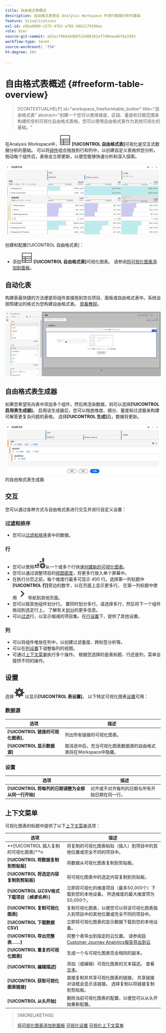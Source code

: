 ```yaml
---
title: 自由格式表概述
description: 自由格式表是在 Analysis Workspace 中进行数据分析的基础
feature: Visualizations
exl-id: e5ba9089-c575-47b3-af85-b8b2179396ac
role: User
source-git-commit: a62ac798da9d66fa3d88262ef7d04aa4bf6a3303
workflow-type: tm+mt
source-wordcount: '754'
ht-degree: 26%

---
```


# 自由格式表概述 {#freeform-table-overview}

<!-- markdownlint-disable MD034 -->

>[!CONTEXTUALHELP]
>id="workspace_freeformtable_button"
>title="自由格式表"
>abstract="创建一个您可以使用维度、区段、量度和日期范围来构建的空的可视化自由格式表格。您可以使用自由格式表作为其他可视化的基础。"

<!-- markdownlint-enable MD034 -->


在Analysis Workspace中，![表](/help/assets/icons/Table.svg) **[!UICONTROL 自由格式表]**&#x200B;可视化是交互式数据分析的基础。 可以将[组件](/help/components/overview.md)组合拖放到行和列中，以创建自定义表格供您分析。拖动每个组件后，表格会立即更新，以便您能够快速分析和深入探索。

![自由格式表显示行和列中的组件，包括多个网页的访问和在线订单。](assets/opening-section.png)

创建和配置[!UICONTROL 自由格式表]：

* 添加![表](/help/assets/icons/Table.svg) **[!UICONTROL 自由格式表]**&#x200B;可视化图表。 请参阅[将可视化图表添加到面板](../freeform-analysis-visualizations.md#add-visualizations-to-a-panel)。

## 自动化表

构建表最快捷的方法便是将组件直接拖到空白项目、面板或自由格式表中。系统会按照建议的格式为您构建自由格式表。 [观看教程](https://experienceleague.adobe.com/en/docs/analytics-learn/tutorials/analysis-workspace/building-freeform-tables/auto-build-freeform-tables-in-analysis-workspace)。

![将带有访问组件的新面板拖放到工作空间。](assets/automated-table.png)

## 自由格式表生成器

如果您希望先向表中添加多个组件，然后再渲染数据，则可以选择&#x200B;**[!UICONTROL 启用表生成器]**。 启用该生成器后，您可以拖放维度、细分、量度和过滤器来构建可解答更复杂问题的表格。 选择&#x200B;**[!UICONTROL 生成]**&#x200B;后，数据将更新。

![显示](assets/table-builder.png)的自由格式表生成器

## 交互

您可以通过各种方式与自由格式表进行交互并进行自定义设置：

### 过滤和排序

* 您可以[过滤和排序](filter-and-sort.md)表中的数据。

### 行

* 您可以使用![GraphBarVerticalAdd](/help/assets/icons/GraphBarVerticalAdd.svg)从一个或多个行快速[创建新的可视化图表](../freeform-analysis-visualizations.md#visualize)。
* 您可以通过调整项目的[视图密度](/help/analysis-workspace/build-workspace-project/view-density.md)，将更多行放入单个屏幕中。
* 在执行分页之前，每个维度行最多可显示 400 行。选择第一列标题中&#x200B;**[!UICONTROL 行]**&#x200B;旁边的数字，以在页面上显示更多行。 在第一列标题中使用![ChevronRight](/help/assets/icons/ChevronRight.svg)导航到其他页面。
* 您可以按其他组件划分行。 要同时划分多行，请选择多行，然后将下一个组件拖动到选定行上。 了解有关[划分](/help/components/dimensions/t-breakdown-fa.md)的更多信息。
* 可以[过滤](/help/components/filters/filters-overview.md)行，以显示缩减的项目集。在[行设置](/help/analysis-workspace/visualizations/freeform-table/column-row-settings/table-settings.md)下，提供了其他设置。

### 列

* 可以将组件堆放在列中，以创建过滤量度、跨标签分析等。
* 可以在[列设置](/help/analysis-workspace/visualizations/freeform-table/column-row-settings/column-settings.md)下调整每列的视图。
* 可通过[上下文菜单](/help/analysis-workspace/visualizations/freeform-analysis-visualizations.md#context-menu)执行多个操作。 根据您选择的是表标题、行还是列，菜单会提供不同的操作。


## 设置

选择![设置](/help/assets/icons/Setting.svg)以显示&#x200B;**[!UICONTROL 表设置]**。 以下特定可视化图表[设置](../freeform-analysis-visualizations.md#settings)可用：

### 数据源

| 选项 | 描述 |
|---|---|
| **[!UICONTROL 链接的可视化图表]**。 | 列出所有链接的可视化图表。 |
| **[!UICONTROL 显示数据源]** | 取消选中后，充当可视化图表数据源的自由格式表将在Workspace中隐藏。 |

### 设置

| 选项 | 描述 |
|---|---|
| **[!UICONTROL 将每列的日期调整为全部从同一行开始]** | 对齐或不对齐每列的日期与所有开始日期在同一行。 |


## 上下文菜单

可视化图表的标题中提供了以下[上下文菜单](../freeform-analysis-visualizations.md#context-menu)选项：

| 选项 | 描述 |
| --- | --- |
| **[!UICONTROL 插入复制的可视化图表]**n | 将复制的可视化图表粘贴（插入）到项目中的其他位置或完全不同的项目中。 |
| **[!UICONTROL 将数据复制到剪贴板]** | 将数据从可视化图表复制到剪贴板。 |
| **[!UICONTROL 将选定内容复制到剪贴板]** | 将可视化图表中的选定内容复制到剪贴板。 |
| **[!UICONTROL 以CSV格式下载项目（*维度名称*）]** | 立即将可视化的维度项目（最多50,000个）下载到您的本地设备。 所选维度的最大维度项为50,000个。 |
| **[!UICONTROL 复制可视化图表]** | 复制可视化图表，以便您可以将该可视化图表插入到项目中的其他位置或完全不同的项目中。 |
| **[!UICONTROL 下载数据CSV]** | 立即将可视化图表的显示数据下载到您的本地设备。 |
| **[!UICONTROL 导出完整表……]** | 将整个表导出到指定的云位置。 请参阅[将Customer Journey Analytics报告导出到云](../../export/export-cloud.md) |
| **[!UICONTROL 重复的可视化图表]** | 生成一个与可视化图表完全相同的副本。 |
| **[!UICONTROL 编辑描述]** | 添加（或编辑）可视化图表的文本描述。 查看[文本](../text.md)。 |
| **[!UICONTROL 获取可视化图表链接]** | 直接复制并共享可视化图表的链接。 共享链接对话框会显示该链接。 选择复制以将链接复制到剪贴板。 |
| **[!UICONTROL 从头开始]** | 删除当前可视化图表的配置，以便您可以从头开始重新配置。 |


>[!MORELIKETHIS]
>
>[将可视化图表添加到面板](/help/analysis-workspace/visualizations/freeform-analysis-visualizations.md#add-visualizations-to-a-panel)
>[可视化设置](/help/analysis-workspace/visualizations/freeform-analysis-visualizations.md#settings)
>[可视化上下文菜单](/help/analysis-workspace/visualizations/freeform-analysis-visualizations.md#context-menu)
>
